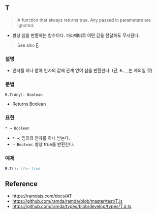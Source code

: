 ## T
> A function that always returns true. Any passed in parameters are ignored.
- 항상 참을 반환하는 함수이다. 파라메터로 어떤 값을 전달해도 무시된다.

> See also [F](./F.md).

### 설명
- 인자를 하나 받아 인자의 값에 관계 없이 참을 반환한다. (단, `R.__`는 예외일 것)

### 문법
```
R.T(Any): Boolean
```
- Returns Boolean

### 표현
```
* → Boolean
```
- `* →`: 임의의 인자를 하나 받는다.
- `→ Boolean`: 항상 true를 반환한다.

### 예제
```js
R.T(); //=> true
```

## Reference
- https://ramdajs.com/docs/#T
- https://github.com/ramda/ramda/blob/master/test/T.js
- https://github.com/ramda/types/blob/develop/types/T.d.ts
